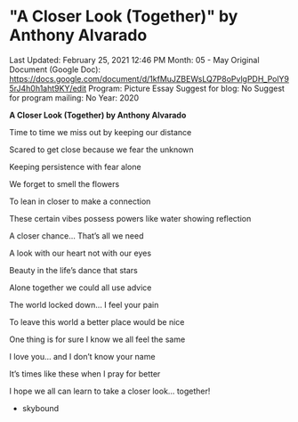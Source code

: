 # "A Closer Look (Together)" by Anthony Alvarado

Last Updated: February 25, 2021 12:46 PM
Month: 05 - May
Original Document (Google Doc): https://docs.google.com/document/d/1kfMuJZBEWsLQ7P8oPvlgPDH_PolY95rJ4h0h1aht9KY/edit
Program: Picture Essay
Suggest for blog: No
Suggest for program mailing: No
Year: 2020

**A Closer Look (Together) by Anthony Alvarado**

Time to time we miss out by keeping our distance

Scared to get close because we fear the unknown

Keeping persistence with fear alone

We forget to smell the flowers

To lean in closer to make a connection

These certain vibes possess powers like water showing reflection

A closer chance… That’s all we need

A look with our heart not with our eyes

Beauty in the life’s dance that stars

Alone together we could all use advice

The world locked down… I feel your pain

To leave this world a better place would be nice

One thing is for sure I know we all feel the same

I love you… and I don’t know your name

It’s times like these when I pray for better

I hope we all can learn to take a closer look… together!

- skybound